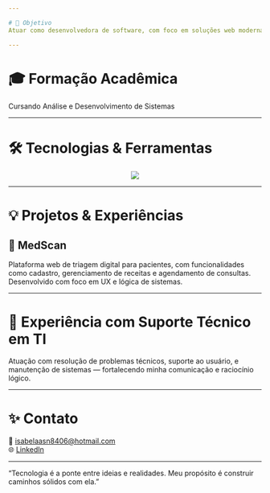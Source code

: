 ```yaml
---

# 🎯 Objetivo  
Atuar como desenvolvedora de software, com foco em soluções web modernas e funcionais. Busco constantemente aprender novas tecnologias, aprimorar minhas habilidades práticas em programação e contribuir com projetos que unam criatividade, usabilidade e impacto social.

---
```


# 🎓 Formação Acadêmica  
Cursando Análise e Desenvolvimento de Sistemas 

---

# 🛠️ Tecnologias & Ferramentas  
<p align="center">
  <img src="https://skillicons.dev/icons?i=html,css,js,react,tailwind,git,c,cpp,vscode" />
</p>

---

# 💡 Projetos & Experiências  
## 📱 MedScan  
Plataforma web de triagem digital para pacientes, com funcionalidades como cadastro, gerenciamento de receitas e agendamento de consultas. Desenvolvido com foco em UX e lógica de sistemas.

---

# 💬 Experiência com Suporte Técnico em TI  
Atuação com resolução de problemas técnicos, suporte ao usuário, e manutenção de sistemas — fortalecendo minha comunicação e raciocínio lógico.

---

# ✨ Contato  
📧 isabelaasn8406@hotmail.com  
🌐 [LinkedIn](https://www.linkedin.com/in/isabella-araujo-400b552bb?utm_source=share&utm_campaign=share_via&utm_content=profile&utm_medium=android_app)

---

“Tecnologia é a ponte entre ideias e realidades. Meu propósito é construir caminhos sólidos com ela.”

